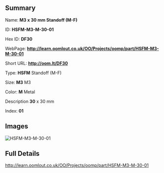 

## Summary
 
Name: __M3 x 30 mm Standoff (M-F)__

ID: __HSFM-M3-M-30-01__

Hex ID: __DF30__

WebPage: __http://learn.oomlout.co.uk/OO/Projects/oomp/part/HSFM-M3-M-30-01__

Short URL: __http://oom.lt/DF30__


Type: __HSFM__ Standoff (M-F) 

Size: __M3__ M3 

Color: __M__ Metal 

Description __30__ x 30 mm 

Index: __01__


## Images
![HSFM-M3-M-30-01](http://oomlout.com/oomp-gen/parts/HSFM-M3-M-30-01/HSFM-M3-M-30-01_420.jpg)



## Full Details

 http://learn.oomlout.co.uk/OO/Projects/oomp/part/HSFM-M3-M-30-01














